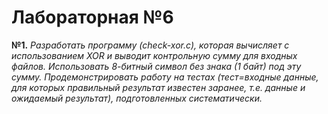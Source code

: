 # Лабораторная №6
**№1.** *Разработать программу (check-xor.c), 
которая вычисляет с использованием XOR и выводит контрольную сумму для входных файлов. 
Использовать 8-битный символ без знака (1 байт) под эту сумму. 
Продемонстрировать работу на тестах (тест=входные данные, 
для которых правильный результат известен заранее, 
т.е. данные и ожидаемый результат), подготовленных систематически.*
